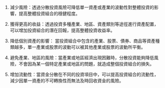 

1. 減少風險：透過分散投資風險可降低單一資產或產業的波動性對整體投資的影響，提高整體投資組合的穩健程度。

2. 獲得更高的收益：透過投資多種產業、地區、資產類別等途徑進行資產配置，可以增加投資組合的潛在回報，提高整體投資收益率。

3. 降低個別資產的影響： 當投資組合中包含的產業、股票、債券、商品等資產種類越多，單一產業或股票的波動可以被其他產業或股票的波動所平衡。

4. 避免產業、地區的風險：當產業或地區經濟出現困難時，分散投資能夠降低風險，不會因為某一個特定產業或地區的問題，就造成整個投資組合的損失。

5. 增加流動性：當資金分散在不同的投資項目中，可以提高投資組合的流動性，減少因單一資產的不可轉換性而無法及時回收資金的風險。